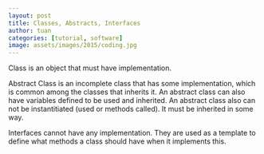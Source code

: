 ```yaml
---
layout: post
title: Classes, Abstracts, Interfaces
author: tuan
categories: [tutorial, software]
image: assets/images/2015/coding.jpg
---
```


Class is an object that must have implementation.

Abstract Class is an incomplete class that has some implementation, which is common among the classes that inherits it. An abstract class can also have variables defined to be used and inherited. An abstract class
also can not be instantitiated (used or methods called). It must be inherited in some way.

Interfaces cannot have any implementation. They are used as a template to define what methods a class should have when it implements this.
